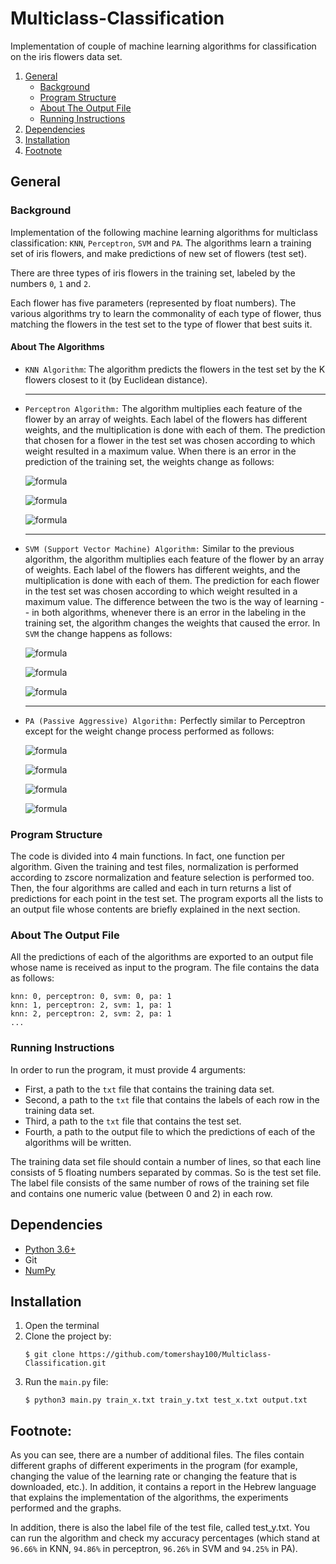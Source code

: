 
# Multiclass-Classification
Implementation of couple of machine learning algorithms for classification on the iris flowers data set.

1. [General](#General)
    - [Background](#background)
    - [Program Structure](https://github.com/tomershay100/Multiclass-Classification/blob/main/README.md#program-structure)
    - [About The Output File](https://github.com/tomershay100/Multiclass-Classification/blob/main/README.md#about-the-output-file)
    - [Running Instructions](https://github.com/tomershay100/Multiclass-Classification/blob/main/README.md#running-instructions)
2. [Dependencies](#dependencies) 
3. [Installation](#installation)
4. [Footnote](#footnote)

## General

### Background
Implementation of the following machine learning algorithms for multiclass classification: ```KNN```, ```Perceptron```, ```SVM``` and ```PA```. The algorithms learn a training set of iris flowers, and make predictions of new set of flowers (test set).

There are three types of iris flowers in the training set, labeled by the numbers ``0``, ``1`` and ``2``.

Each flower has five parameters (represented by float numbers). The various algorithms try to learn the commonality of each type of flower, thus matching the flowers in the test set to the type of flower that best suits it.

#### About The Algorithms
* ```KNN Algorithm```: The algorithm predicts the flowers in the test set by the K flowers closest to it (by Euclidean distance).
	***
* ```Perceptron Algorithm:``` The algorithm multiplies each feature of the flower by an array of weights. Each label of the flowers has different weights, and the multiplication is done with each of them. The prediction that chosen for a flower in the test set was chosen according to which weight resulted in a maximum value. When there is an error in the prediction of the training set, the weights change as follows:

    ![formula](https://render.githubusercontent.com/render/math?math=\color{gray}\large{w^y_{t%2B1}=w^y_{t}%2B\eta%20\cdot%20x})

    ![formula](https://render.githubusercontent.com/render/math?math=\color{gray}\large{w^\hat{y}_{t%2B1}=w^{\hat{y}}_{t}-\eta%20\cdot%20x})

    ![formula](https://render.githubusercontent.com/render/math?math=\color{gray}\large{w^{i\ne%20\hat{y},y}_{t%2B1}=w^{i\ne%20\hat{y},y}_{t}})

	***
* ```SVM (Support Vector Machine) Algorithm:``` Similar to the previous algorithm, the algorithm multiplies each feature of the flower by an array of weights. Each label of the flowers has different weights, and the multiplication is done with each of them. The prediction for each flower in the test set was chosen according to which weight resulted in a maximum value. The difference between the two is the way of learning -- in both algorithms, whenever there is an error in the labeling in the training set, the algorithm changes the weights that caused the error. In ```SVM``` the change happens as follows:

    ![formula](https://render.githubusercontent.com/render/math?math=\color{gray}\large{w^y_{t%2B1}=\left(1-\eta\lambda\right)\cdot%20w^y_{t}%2B\eta%20\cdot%20x})
    
    ![formula](https://render.githubusercontent.com/render/math?math=\color{gray}\large{w^\hat{y}_{t%2B1}=\left(1-\eta\lambda\right)\cdot%20w^\hat{y}_{t}-\eta%20\cdot%20x})
    
    ![formula](https://render.githubusercontent.com/render/math?math=\color{gray}\large{w^{i\ne%20\hat{y},y}_{t%2B1}=\left(1-\eta\lambda\right)\cdot%20w^{i\ne%20\hat{y},y}_{t}})
    

	***
* ```PA (Passive Aggressive) Algorithm:``` Perfectly similar to Perceptron except for the weight change process performed as follows:

    ![formula](https://render.githubusercontent.com/render/math?math=\color{gray}\large{w^y_{t%2B1}=w^y_{t}%2B\tau%20\cdot%20x})
    
    ![formula](https://render.githubusercontent.com/render/math?math=\color{gray}\large{w^\hat{y}_{t%2B1}=w^{\hat{y}}_{t}-\tau%20\cdot%20x})
    
    ![formula](https://render.githubusercontent.com/render/math?math=\color{gray}\large{w^{i\ne%20\hat{y},y}_{t%2B1}=w^{i\ne%20\hat{y},y}_{t}})
    
    ![formula](https://render.githubusercontent.com/render/math?math=\color{gray}\large{\text{where%20}\tau\text{is%20set%20to:%20%20}\tau=\frac{\ell\left(w,x,y\right)}{2\cdot\||x||^2}})
 
### Program Structure
The code is divided into 4 main functions. In fact, one function per algorithm. Given the training and test files, normalization is performed according to zscore normalization and feature selection is performed too. Then, the four algorithms are called and each in turn returns a list of predictions for each point in the test set. The program exports all the lists to an output file whose contents are briefly explained in the next section.

### About The Output File
All the predictions of each of the algorithms are exported to an output file whose name is received as input to the program. The file contains the data as follows:
```
knn: 0, perceptron: 0, svm: 0, pa: 1
knn: 1, perceptron: 2, svm: 1, pa: 1
knn: 2, perceptron: 2, svm: 2, pa: 1
...
```

### Running Instructions
In order to run the program, it must provide 4 arguments:
* First, a path to the ```txt``` file that contains the training data set.
* Second, a path to the ```txt``` file that contains the labels of each row in the training data set.
* Third, a path to the ```txt``` file that contains the test set.
* Fourth, a path to the output file to which the predictions of each of the algorithms will be written.

The training data set file should contain a number of lines, so that each line consists of 5 floating numbers separated by commas. So is the test set file. The label file consists of the same number of rows of the training set file and contains one numeric value (between 0 and 2) in each row.

## Dependencies
* [Python 3.6+](https://www.python.org/downloads/)
* Git
* [NumPy](https://numpy.org/install/)

## Installation

1. Open the terminal
2. Clone the project by:
	```
	$ git clone https://github.com/tomershay100/Multiclass-Classification.git
	```	
3. Run the ```main.py``` file:
	```
	$ python3 main.py train_x.txt train_y.txt test_x.txt output.txt
	 ```
	 
	 
## Footnote:
As you can see, there are a number of additional files. The files contain different graphs of different experiments in the program (for example, changing the value of the learning rate or changing the feature that is downloaded, etc.). In addition, it contains a report in the Hebrew language that explains the implementation of the algorithms, the experiments performed and the graphs.	 

In addition, there is also the label file of the test file, called test_y.txt. You can run the algorithm and check my accuracy percentages (which stand at ```96.66%``` in KNN, ```94.86%``` in perceptron, ```96.26%``` in SVM and ```94.25%``` in PA).

